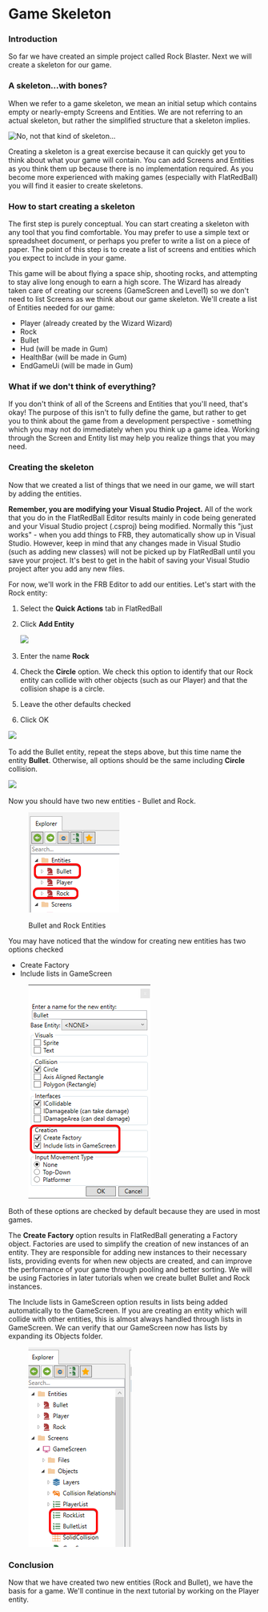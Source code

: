 # Game Skeleton

### Introduction

So far we have created an simple project called Rock Blaster. Next we will create a skeleton for our game.

### A skeleton...with bones?

When we refer to a game skeleton, we mean an initial setup which contains empty or nearly-empty Screens and Entities. We are not referring to an actual skeleton, but rather the simplified structure that a skeleton implies.

![No, not that kind of skeleton...](../../.gitbook/assets/migrated\_media-NoSkeleton.png)

Creating a skeleton is a great exercise because it can quickly get you to think about what your game will contain. You can add Screens and Entities as you think them up because there is no implementation required. As you become more experienced with making games (especially with FlatRedBall) you will find it easier to create skeletons.

### How to start creating a skeleton

The first step is purely conceptual. You can start creating a skeleton with any tool that you find comfortable. You may prefer to use a simple text or spreadsheet document, or perhaps you prefer to write a list on a piece of paper. The point of this step is to create a list of screens and entities which you expect to include in your game.

This game will be about flying a space ship, shooting rocks, and attempting to stay alive long enough to earn a high score. The Wizard has already taken care of creating our screens (GameScreen and Level1) so we don't need to list Screens as we think about our game skeleton. We'll create a list of Entities needed for our game:

* Player (already created by the Wizard Wizard)
* Rock
* Bullet
* Hud (will be made in Gum)
* HealthBar (will be made in Gum)
* EndGameUi (will be made in Gum)

### What if we don't think of everything?

If you don't think of all of the Screens and Entities that you'll need, that's okay! The purpose of this isn't to fully define the game, but rather to get you to think about the game from a development perspective - something which you may not do immediately when you think up a game idea. Working through the Screen and Entity list may help you realize things that you may need.

### Creating the skeleton

Now that we created a list of things that we need in our game, we will start by adding the entities.

**Remember, you are modifying your Visual Studio Project.** All of the work that you do in the FlatRedBall Editor results mainly in code being generated and your Visual Studio project (.csproj) being modified. Normally this "just works" - when you add things to FRB, they automatically show up in Visual Studio. However, keep in mind that any changes made in Visual Studio (such as adding new classes) will not be picked up by FlatRedBall until you save your project. It's best to get in the habit of saving your Visual Studio project after you add any new files.

For now, we'll work in the FRB Editor to add our entities. Let's start with the Rock entity:

1. Select the **Quick Actions** tab in FlatRedBall
2.  Click **Add Entity**

    ![](<../../.gitbook/assets/18\_05 14 43.png>)
3. Enter the name **Rock**
4. Check the **Circle** option. We check this option to identify that our Rock entity can collide with other objects (such as our Player) and that the collision shape is a circle.
5. Leave the other defaults checked
6. Click OK

![](<../../.gitbook/assets/18\_05 16 14.png>)

To add the Bullet entity, repeat the steps above, but this time name the entity **Bullet**. Otherwise, all options should be the same including **Circle** collision.

![](<../../.gitbook/assets/18\_05 17 11.png>)

Now you should have two new entities - Bullet and Rock.

<figure><img src="../../.gitbook/assets/image (212).png" alt=""><figcaption><p>Bullet and Rock Entities</p></figcaption></figure>

You may have noticed that the window for creating new entities has two options checked

* Create Factory
* Include lists in GameScreen

<figure><img src="../../.gitbook/assets/18_05 18 18.png" alt=""><figcaption></figcaption></figure>

Both of these options are checked by default because they are used in most games.&#x20;

The **Create Factory** option results in FlatRedBall generating a Factory object. Factories are used to simplify the creation of new instances of an entity. They are responsible for adding new instances to their necessary lists, providing events for when new objects are created, and can improve the performance of your game through pooling and better sorting. We will be using Factories in later tutorials when we create bullet Bullet and Rock instances.

The Include lists in GameScreen option results in lists being added automatically to the GameScreen. If you are creating an entity which will collide with other entities, this is almost always handled through lists in GameScreen. We can verify that our GameScreen now has lists by expanding its Objects folder.

<figure><img src="../../.gitbook/assets/image (213).png" alt=""><figcaption></figcaption></figure>

### Conclusion

Now that we have created two new entities (Rock and Bullet), we have the basis for a game. We'll continue in the next tutorial by working on the Player entity.
